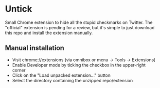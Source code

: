 # Untick

Small Chrome extension to hide all the stupid checkmarks on Twitter. The "official" extension is pending for a review, but it's simple to just download this repo and install the extension manually.

## Manual installation

- Visit chrome://extensions (via omnibox or menu -> Tools -> Extensions)
- Enable Developer mode by ticking the checkbox in the upper-right corner
- Click on the "Load unpacked extension..." button
- Select the directory containing the unzipped repo/extension
